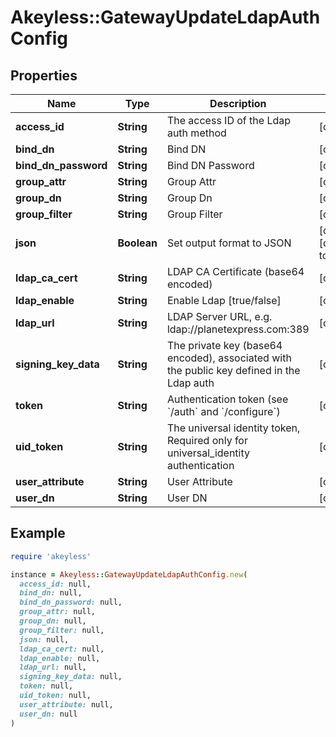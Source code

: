 # Akeyless::GatewayUpdateLdapAuthConfig

## Properties

| Name | Type | Description | Notes |
| ---- | ---- | ----------- | ----- |
| **access_id** | **String** | The access ID of the Ldap auth method | [optional] |
| **bind_dn** | **String** | Bind DN | [optional] |
| **bind_dn_password** | **String** | Bind DN Password | [optional] |
| **group_attr** | **String** | Group Attr | [optional] |
| **group_dn** | **String** | Group Dn | [optional] |
| **group_filter** | **String** | Group Filter | [optional] |
| **json** | **Boolean** | Set output format to JSON | [optional][default to false] |
| **ldap_ca_cert** | **String** | LDAP CA Certificate (base64 encoded) | [optional] |
| **ldap_enable** | **String** | Enable Ldap [true/false] | [optional] |
| **ldap_url** | **String** | LDAP Server URL, e.g. ldap://planetexpress.com:389 | [optional] |
| **signing_key_data** | **String** | The private key (base64 encoded), associated with the public key defined in the Ldap auth | [optional] |
| **token** | **String** | Authentication token (see &#x60;/auth&#x60; and &#x60;/configure&#x60;) | [optional] |
| **uid_token** | **String** | The universal identity token, Required only for universal_identity authentication | [optional] |
| **user_attribute** | **String** | User Attribute | [optional] |
| **user_dn** | **String** | User DN | [optional] |

## Example

```ruby
require 'akeyless'

instance = Akeyless::GatewayUpdateLdapAuthConfig.new(
  access_id: null,
  bind_dn: null,
  bind_dn_password: null,
  group_attr: null,
  group_dn: null,
  group_filter: null,
  json: null,
  ldap_ca_cert: null,
  ldap_enable: null,
  ldap_url: null,
  signing_key_data: null,
  token: null,
  uid_token: null,
  user_attribute: null,
  user_dn: null
)
```

